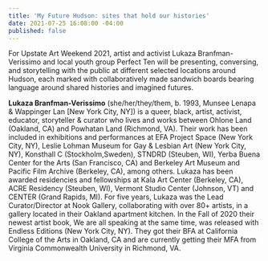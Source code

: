 ```yaml
---
title: 'My Future Hudson: sites that hold our histories'
date: 2021-07-25 16:08:00 -04:00
published: false
---
```


For Upstate Art Weekend 2021, artist and activist Lukaza Branfman-Verissimo and local youth group Perfect Ten will be presenting, conversing, and storytelling with the public at different selected locations around Hudson, each marked with collaboratively made sandwich boards bearing language around shared histories and imagined futures.     

<b>Lukaza Branfman-Verissimo</b> (she/her/they/them, b. 1993, Munsee Lenapa & Wappinger Lan [New York City, NY]) is a queer, black, artist, activist, educator, storyteller & curator who lives and works between Ohlone Land (Oakland, CA) and Powhatan Land (Richmond, VA). Their work has been included in exhibitions and performances at EFA Project Space (New York City, NY), Leslie Lohman Museum for Gay & Lesbian Art (New York City, NY), Konsthall C (Stockholm,Sweden), STNDRD (Steuben, WI), Yerba Buena Center for the Arts (San Francisco, CA) and Berkeley Art Museum and Pacific Film Archive (Berkeley, CA), among others. Lukaza has been awarded residencies and fellowships at Kala Art Center (Berkeley, CA), ACRE Residency (Steuben, WI), Vermont Studio Center (Johnson, VT) and CENTER (Grand Rapids, MI). For five years, Lukaza was the Lead Curator/Director at Nook Gallery, collaborating with over 80+ artists, in a gallery located in their Oakland apartment kitchen. In the Fall of 2020 their newest artist book, We are all speaking at the same time, was released with Endless Editions (New York City, NY). They got their BFA at California College of the Arts in Oakland, CA and are currently getting their MFA from Virginia Commonwealth University in Richmond, VA.